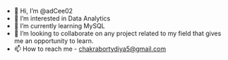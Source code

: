 - 👋 Hi, I’m @adCee02
- 👀 I’m interested in Data Analytics
- 🌱 I’m currently learning MySQL
- 💞️ I’m looking to collaborate on any project related to my field that gives me an opportunity to learn.
- 📫 How to reach me - chakrabortydiya5@gmail.com

<!---
adCee02/adCee02 is a ✨ special ✨ repository because its `README.md` (this file) appears on your GitHub profile.
You can click the Preview link to take a look at your changes.
--->
